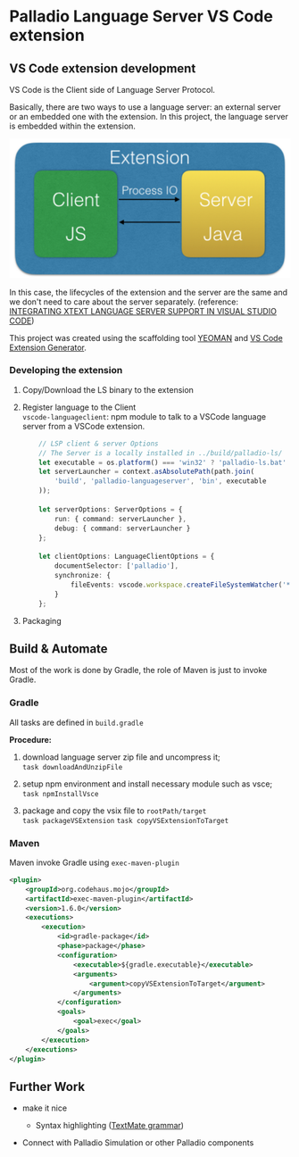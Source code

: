 # Palladio Language Server VS Code extension

## VS Code extension development

VS Code is the Client side of Language Server Protocol. 

Basically, there are two ways to use a language server: an external server or an embedded one with the extension. In this project, the language server is embedded within the extension.

![hello](https://raw.githubusercontent.com/merlinz165/Palladio-Editors-VSCode-Assets/master/images/Xtext-LSP-Diagram2.png)

In this case, the lifecycles of the extension and the server are the same and we don't need to care about the server separately. (reference: [INTEGRATING XTEXT LANGUAGE SERVER SUPPORT IN VISUAL STUDIO CODE](https://blogs.itemis.com/en/integrating-xtext-language-support-in-visual-studio-code))

This project was created using the scaffolding tool [YEOMAN](https://yeoman.io/) and [VS Code Extension Generator](https://www.npmjs.com/package/generator-code).

### Developing the extension

1. Copy/Download the LS binary to the extension
2. Register language to the Client  
	`vscode-languageclient`: npm module to talk to a VSCode language server from a VSCode extension.
	
	```ts
		// LSP client & server Options
	    // The Server is a locally installed in ../build/palladio-ls/
	    let executable = os.platform() === 'win32' ? 'palladio-ls.bat' : 'palladio-ls';
	    let serverLauncher = context.asAbsolutePath(path.join(
	        'build', 'palladio-languageserver', 'bin', executable
	    ));
	
	    let serverOptions: ServerOptions = {
	        run: { command: serverLauncher },
	        debug: { command: serverLauncher }
	    };
	
	    let clientOptions: LanguageClientOptions = {
	        documentSelector: ['palladio'],
	        synchronize: {
	            fileEvents: vscode.workspace.createFileSystemWatcher('**/*.*')
	        }
	    };
	```
3. Packaging

## Build & Automate

Most of the work is done by Gradle, the role of Maven is just to invoke Gradle.

### Gradle

All tasks are defined in `build.gradle`

**Procedure:**

1. download language server zip file and uncompress it;  
	`task downloadAndUnzipFile`
	
2.	setup npm environment and install necessary module such as vsce;  
	`task npmInstallVsce`

3. package and copy the vsix file to `rootPath/target`  
	`task packageVSExtension` `task copyVSExtensionToTarget`

### Maven

Maven invoke Gradle using `exec-maven-plugin`

```xml
<plugin>
    <groupId>org.codehaus.mojo</groupId>
    <artifactId>exec-maven-plugin</artifactId>
    <version>1.6.0</version>
    <executions>
        <execution>
            <id>gradle-package</id>
            <phase>package</phase>
            <configuration>
                <executable>${gradle.executable}</executable>
                <arguments>
                    <argument>copyVSExtensionToTarget</argument>
                </arguments>
            </configuration>
            <goals>
                <goal>exec</goal>
            </goals>
        </execution>
    </executions>
</plugin>
```

## Further Work

- make it nice
	- Syntax highlighting ([TextMate grammar](https://code.visualstudio.com/api/language-extensions/syntax-highlight-guide#textmate-grammars))

- Connect with Palladio Simulation or other Palladio components	